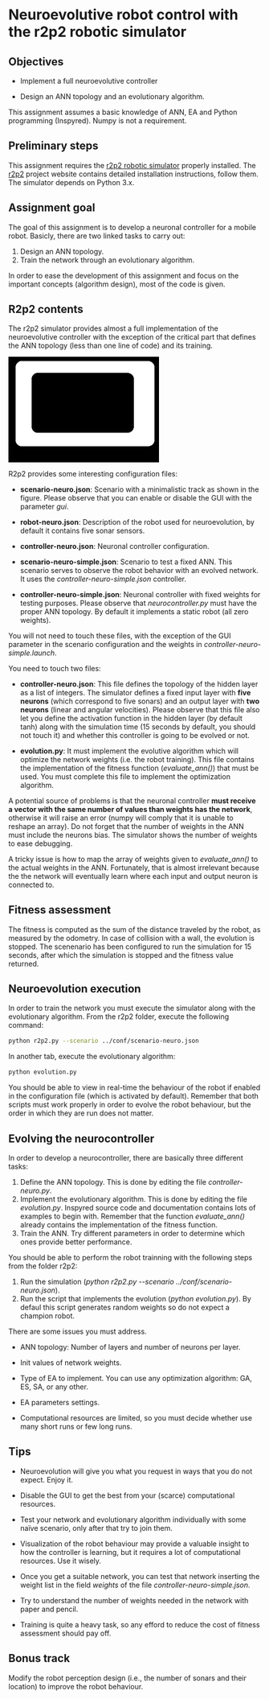# Neuroevolutive robot control with the r2p2 robotic simulator

## Objectives

* Implement a full neuroevolutive controller

* Design an ANN topology and an evolutionary algorithm.

This assignment assumes a basic knowledge of ANN, EA and Python programming (Inspyred). Numpy is not a requirement.

## Preliminary steps

This assignment requires the [r2p2 robotic simulator](https://github.com/ISG-UAH/r2p2) properly installed. The [r2p2](https://github.com/ISG-UAH/r2p2) project website contains detailed installation instructions, follow them. The simulator depends on Python 3.x.

## Assignment goal

The goal of this assignment is to develop a neuronal controller for a mobile robot. Basicly, there are two linked tasks to carry out:

1. Design an ANN topology.
2. Train the network through an evolutionary algorithm.

In order to ease the development of this assignment and focus on the important concepts (algorithm design), most of the code is given.

## R2p2 contents

The r2p2 simulator provides almost a full implementation of the neuroevolutive controller with the exception of the critical part that defines the ANN topology (less than one line of code) and its training.

<img align="center" src="track_2.png" width="300">

R2p2 provides some interesting configuration files:

* **scenario-neuro.json**: Scenario with a minimalistic track as shown in the figure. Please observe that you can enable or disable the GUI with the parameter *gui*.

* **robot-neuro.json**: Description of the robot used for neuroevolution, by default it contains five sonar sensors.

* **controller-neuro.json**: Neuronal controller configuration.

* **scenario-neuro-simple.json**: Scenario to test a fixed ANN. This scenario serves to observe the robot behavior with an evolved network. It uses the *controller-neuro-simple.json* controller.

* **controller-neuro-simple.json**: Neuronal controller with fixed weights for testing purposes. Please observe that *neurocontroller.py* must have the proper ANN topology. By default it implements a static robot (all zero weights).

You will not need to touch these files, with the exception of the GUI parameter in the scenario configuration and the weights in *controller-neuro-simple.launch*.

You need to touch two files:

* **controller-neuro.json**: This file defines the topology of the hidden layer as a list of integers. The simulator defines a fixed input layer with **five neurons** (which correspond to five sonars) and an output layer with **two neurons** (linear and angular velocities). Please observe that this file also let you define the activation function in the hidden layer (by default tanh) along with the simulation time (15 seconds by default, you should not touch it) and whether this controller is going to be evolved or not.

* **evolution.py**: It must implement the evolutive algorithm which will optimize the network weights (i.e. the robot training). This file contains the implementation of the fitness function (*evaluate_ann()*) that must be used. You must complete this file to implement the optimization algorithm.

A potential source of problems is that the neuronal controller **must receive a vector with the same number of values than weights has the network**, otherwise it will raise an error (numpy will comply that it is unable to reshape an array). Do not forget that the number of weights in the ANN must include the neurons bias. The simulator shows the number of weights to ease debugging.

A tricky issue is how to map the array of weights given to *evaluate_ann()* to the actual weights in the ANN. Fortunately, that is almost irrelevant because the the network will eventually learn where each input and output neuron is connected to.

## Fitness assessment

The fitness is computed as the sum of the distance traveled by the robot, as measured by the odometry. In case of collision with a wall, the evolution is stopped. The scenenario has been configured to run the simulation for 15 seconds, after which the simulation is stopped and the fitness value returned. 

## Neuroevolution execution

In order to train the network you must execute the simulator along with the evolutionary algorithm. From the r2p2 folder, execute the following command:

```Bash
python r2p2.py --scenario ../conf/scenario-neuro.json
```

In another tab, execute the evolutionary algorithm:

```Bash
python evolution.py
```

You should be able to view in real-time the behaviour of the robot if enabled in the configuration file (which is activated by default). Remember that both scripts must work properly in order to evolve the robot behaviour, but the order in which they are run does not matter.

## Evolving the neurocontroller

In order to develop a neurocontroller, there are basically three different tasks:

1. Define the ANN topology. This is done by editing the file *controller-neuro.py*. 
2. Implement the evolutionary algorithm. This is done by editing the file *evolution.py*. Inspyred source code and documentation contains lots of examples to begin with. Remember that the function *evaluate_ann()* already contains the implementation of the fitness function.
3. Train the ANN. Try different parameters in order to determine which ones provide better performance.

You should be able to perform the robot trainning with the following steps from the folder r2p2:

1. Run the simulation (*python r2p2.py --scenario ../conf/scenario-neuro.json*).
3. Run the script that implements the evolution (*python evolution.py*). By defaul this script generates random weights so do not expect a champion robot.

There are some issues you must address.

- ANN topology: Number of layers and number of neurons per layer.

- Init values of network weights.

- Type of EA to implement. You can use any optimization algorithm: GA, ES, SA, or any other.

- EA parameters settings.

- Computational resources are limited, so you must decide whether use many short runs or few long runs.

## Tips 

- Neuroevolution will give you what you request in ways that you do not expect. Enjoy it.

- Disable the GUI to get the best from your (scarce) computational resources.

- Test your network and evolutionary algorithm individually with some naïve scenario, only after that try to join them.

- Visualization of the robot behaviour may provide a valuable insight to how the controller is learning, but it requires a lot of computational resources. Use it wisely.

- Once you get a suitable network, you can test that network inserting the weight list in the field *weights* of the file *controller-neuro-simple.json*.

- Try to understand the number of weights needed in the network with paper and pencil.

- Training is quite a heavy task, so any efford to reduce the cost of fitness assessment should pay off.

## Bonus track

Modify the robot perception design (i.e., the number of sonars and their location) to improve the robot behaviour.
